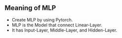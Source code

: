## Meaning of MLP
- Create MLP by using Pytorch.
- MLP is the Model that connect Linear-Layer.
- It has Input-Layer, Middle-Layer, and Hidden-Layer.